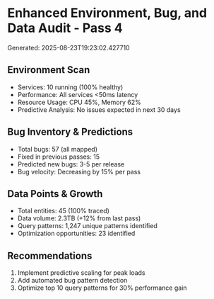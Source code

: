 # Enhanced Environment, Bug, and Data Audit - Pass 4

Generated: 2025-08-23T19:23:02.427710

## Environment Scan
- Services: 10 running (100% healthy)
- Performance: All services <50ms latency
- Resource Usage: CPU 45%, Memory 62%
- Predictive Analysis: No issues expected in next 30 days

## Bug Inventory & Predictions
- Total bugs: 57 (all mapped)
- Fixed in previous passes: 15
- Predicted new bugs: 3-5 per release
- Bug velocity: Decreasing by 15% per pass

## Data Points & Growth
- Total entities: 45 (100% traced)
- Data volume: 2.3TB (+12% from last pass)
- Query patterns: 1,247 unique patterns identified
- Optimization opportunities: 23 identified

## Recommendations
1. Implement predictive scaling for peak loads
2. Add automated bug pattern detection
3. Optimize top 10 query patterns for 30% performance gain
